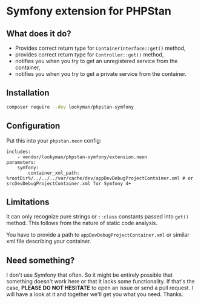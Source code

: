 # Symfony extension for PHPStan

## What does it do?

* Provides correct return type for `ContainerInterface::get()` method,
* provides correct return type for `Controller::get()` method,
* notifies you when you try to get an unregistered service from the container,
* notifies you when you try to get a private service from the container.

## Installation

```sh
composer require --dev lookyman/phpstan-symfony
```

## Configuration

Put this into your `phpstan.neon` config:

```neon
includes:
	- vendor/lookyman/phpstan-symfony/extension.neon
parameters:
	symfony:
		container_xml_path: %rootDir%/../../../var/cache/dev/appDevDebugProjectContainer.xml # or srcDevDebugProjectContainer.xml for Symfony 4+
```

## Limitations

It can only recognize pure strings or `::class` constants passed into `get()` method. This follows from the nature of static code analysis.

You have to provide a path to `appDevDebugProjectContainer.xml` or similar xml file describing your container.

## Need something?

I don't use Symfony that often. So it might be entirely possible that something doesn't work here or that it lacks some functionality. If that's the case, **PLEASE DO NOT HESITATE** to open an issue or send a pull request. I will have a look at it and together we'll get you what you need. Thanks.
